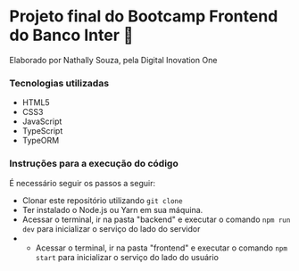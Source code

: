 # Projeto final do Bootcamp Frontend do Banco Inter 📙

Elaborado por Nathally Souza, pela Digital Inovation One

### Tecnologias utilizadas
- HTML5
- CSS3
- JavaScript
- TypeScript
- TypeORM

### Instruções para a execução do código

É necessário seguir os passos a seguir:

- Clonar este repositório utilizando `git clone`
- Ter instalado o Node.js ou Yarn em sua máquina.
- Acessar o terminal, ir na pasta "backend" e executar o comando `npm run dev` para inicializar o serviço do lado do servidor
- - Acessar o terminal, ir na pasta "frontend" e executar o comando `npm start` para inicializar o serviço do lado do usuário